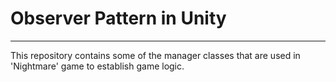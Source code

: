 # Observer Pattern in Unity
-------------------------------------
This repository contains some of the manager classes that are used in 'Nightmare' game to establish game logic.
